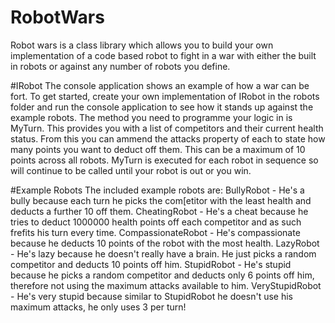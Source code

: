 # RobotWars
Robot wars is a class library which allows you to build your own implementation of a code based robot to fight in a war with either the built in robots or against any number of robots you define.

#IRobot
The console application shows an example of how a war can be fort. To get started, create your own implementation of IRobot in the robots folder and run the console application to see how it stands up against the example robots.
The method you need to programme your logic in is MyTurn. This provides you with a list of competitors and their current health status. From this you can ammend the attacks property of each to state how many points you want to deduct off them. This can be a maximum of 10 points across all robots. MyTurn is executed for each robot in sequence so will continue to be called until your robot is out or you win.

#Example Robots
The included example robots are:
BullyRobot - He's a bully because each turn he picks the com[etitor with the least health and deducts a further 10 off them.
CheatingRobot - He's a cheat because he tries to deduct 1000000 health points off each competitor and as such frefits his turn every time.
CompassionateRobot - He's compassionate because he deducts 10 points of the robot with the most health.
LazyRobot - He's lazy because he doesn't really have a brain. He just picks a random competitor and deducts 10 points off him.
StupidRobot - He's stupid because he picks a random competitor and deducts only 6 points off him, therefore not using the maximum attacks available to him.
VeryStupidRobot - He's very stupid because similar to StupidRobot he doesn't use his maximum attacks, he only uses 3 per turn!